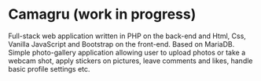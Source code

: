 # Camagru (work in progress)
Full-stack web application written in PHP on the back-end and Html, Css, Vanilla JavaScript and Bootstrap on the front-end. Based on MariaDB. Simple photo-gallery application allowing user to upload photos or take a webcam shot, apply stickers on pictures, leave comments and likes, handle basic profile settings etc.

